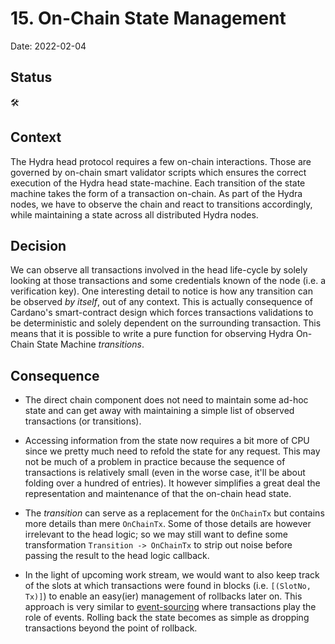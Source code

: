 # 15. On-Chain State Management

Date: 2022-02-04

## Status

:hammer_and_wrench:

## Context

The Hydra head protocol requires a few on-chain interactions. Those are governed by on-chain smart validator scripts which ensures the correct execution of the Hydra head state-machine. Each transition of the state machine takes the form of a transaction on-chain. As part of the Hydra nodes, we have to observe the chain and react to transitions accordingly, while maintaining a state across all distributed Hydra nodes.

## Decision

We can observe all transactions involved in the head life-cycle by solely looking at those transactions and some credentials known of the node (i.e. a verification key). One interesting detail to notice is how any transition can be observed _by itself_, out of any context. This is actually consequence of Cardano's smart-contract design which forces transactions validations to be deterministic and solely dependent on the surrounding transaction. This means that it is possible to write a pure function for observing Hydra On-Chain State Machine _transitions_.

## Consequence

* The direct chain component does not need to maintain some ad-hoc state and can get away with maintaining a simple list of observed transactions (or transitions).

- Accessing information from the state now requires a bit more of CPU since we pretty much need to refold the state for any request. This may not be much of a problem in practice because the sequence of transactions is relatively small (even in the worse case, it'll be about folding over a hundred of entries). It however simplifies a great deal the representation and maintenance of that the on-chain head state.

- The _transition_ can serve as a replacement for the `OnChainTx` but contains more details than mere `OnChainTx`. Some of those details are however irrelevant to the head logic; so we may still want to define some transformation `Transition -> OnChainTx` to strip out noise before passing the result to the head logic callback.

- In the light of upcoming work stream, we would want to also keep track of the slots at which transactions were found in blocks (i.e. `[(SlotNo, Tx)]`) to enable an easy(ier) management of rollbacks later on. This approach is very similar to [event-sourcing](https://docs.microsoft.com/en-us/azure/architecture/patterns/event-sourcing) where transactions play the role of events. Rolling back the state becomes as simple as dropping transactions beyond the point of rollback.
